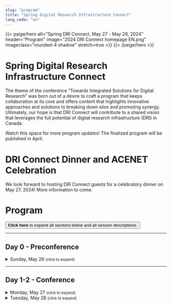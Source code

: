 ```yaml
---
slug: "program"
title: "Spring Digital Research Infrastructure Connect"
lang_code: "en"
---
```


{{< paige/hero
    alt="Spring DRI Connect, May 27 - May 28, 2024"
    header="Program"
    image="2024 DRI Connect homepage EN.png"
    imageclass="rounded-4 shadow"
    stretch=true >}}
{{< /paige/hero >}}

# Spring Digital Research Infrastructure Connect

The theme of the conference “Towards Integrated Solutions for Digital Research” was born out of a desire to craft a program that keeps collaboration at its core and offers content that highlights innovative approaches and solutions to breaking down silos and promoting synergy. Ultimately, our hope is that DRI Connect will contribute to a shared vision that leverages the full potential of digital research infrastructure (DRI) in Canada.

Watch this space for more program updates! The finalized program will be published in April.

# DRI Connect Dinner and ACENET Celebration

We look forward to hosting DRI Connect guests for a celebratory dinner on May 27, 2024! More information to come.

# Program

<button class="btn text-primary" onclick="expandAll(this)">
  <strong>Click here</strong> to expand all sections below
  and all session descriptions.
</button>

<hr />

## Day 0 - Preconference

<details>
  <summary class="h3">Sunday, May 26 <small class="text-muted">(click to expand)</small></summary>
  <div class="container">
    <div class="row mt-2">
      <div class="col-2 bg-primary text-white">Time</div>
      <div class="col-2 bg-primary text-white">Location</div>
      <div class="col bg-primary text-white">Description</div>
    </div>
    <div class="row my-3">
      <div class="col-2 text-center text-nowrap">
        6:00 PM
        <span class="d-inline d-sm-none"><br />↓<br /></span>
        <span class="d-none d-sm-inline"> - </span>
        9:30 PM
      </div>
      <div class="col-2 text-center">TBC</div>
      <div class="col">
        <details>
          <summary class="h4">"No Host" Gathering</summary>
          <ul>
            <li>Everyone welcome</li>
            <li>Folks responsible for own food and drink</li>
          </ul>
        </details>
      </div>
    </div>
  </div>
</details>

<hr />

## Day 1-2 - Conference

<details>
  <summary class="h3">
    Monday, May 27 <small class="text-muted">(click to expand)</small>
  </summary>
  <div class="container">
    <div class="row mt-2">
      <div class="col-2 bg-primary text-white">Time</div>
      <div class="col-2 bg-primary text-white">Room</div>
      <div class="col bg-primary text-white">Description (<a onclick="expand(this)">click here to expand all</a>)</div>
    </div>
    <div class="row my-3">
      <div class="col-2 text-center text-nowrap">8:00 AM<br/>(60 min.)</div>
      <div class="col-2 text-center">TBC</div>
      <div class="col text-center">
        <h5>Registration & Breakfast</h5>
      </div>
    </div>
    <div class="row my-3">
      <div class="col-2 text-center text-nowrap">9:00 AM<br />(30 min.)</div>
      <div class="col-2 text-center">TBC</div>
      <div class="col">
        <details>
          <summary class="h4">Welcome</summary>
          George Ross (CEO, Digital Research Alliance of Canada)
        </details>
      </div>
    </div>
    <div class="row my-3">
      <div class="col-2 text-center text-nowrap">9:30 AM<br />(60 min.)</div>
      <div class="col-2 text-center">TBC</div>
      <div class="col">
        <details>
          <summary class="h4">Sessions</summary>
          Details TBC
        </details>
      </div>
    </div>
    <div class="row my-3">
      <div class="col-2 text-center text-nowrap">10:30 AM<br />(30 min.)</div>
      <div class="col-2 text-center"></div>
      <div class="col text-center">
        <h5>Break</h5>
      </div>
    </div>
    <div class="row my-3">
      <div class="col-2 text-center text-nowrap">11:00 AM<br />(90 min.)</div>
      <div class="col-2 text-center">TBC</div>
      <div class="col">
        <details>
          <summary class="h4">Sessions</summary>
          Details TBC
        </details>
      </div>
    </div>
    <div class="row my-3">
      <div class="col-2 text-center text-nowrap">12:30 PM<br />(60 min.)</div>
      <div class="col-2 text-center"></div>
      <div class="col text-center">
        <h5>Lunch</h5>
      </div>
    </div>
    <div class="row my-3">
      <div class="col-2 text-center text-nowrap">1:30 PM<br />(30 min.)</div>
      <div class="col-2 text-center">TBC</div>
      <div class="col">
        <h4>Keynote</h4>
      </div>
    </div>
    <div class="row my-3">
      <div class="col-2 text-center text-nowrap">2:00 PM<br />(60 min.)</div>
      <div class="col-2 text-center">TBC</div>
      <div class="col">
        <details>
          <summary class="h4">3 Parallel Sessions</summary>
          Details TBC
        </details>
      </div>
    </div>
    <div class="row my-3">
      <div class="col-2 text-center text-nowrap">3:00 PM<br />(30 min.)</div>
      <div class="col-2 text-center"></div>
      <div class="col text-center">
        <h5>Break</h5>
      </div>
    </div>
    <div class="row my-3">
      <div class="col-2 text-center text-nowrap">3:30 PM<br />(60 min.)</div>
      <div class="col-2 text-center">TBC</div>
      <div class="col">
        <details>
          <summary class="h4">3 Parallel Sessions</summary>
          Details TBC
        </details>
      </div>
    </div>
    <div class="row my-3">
      <div class="col-2 text-center text-nowrap">4:30 PM<br />(60 min.)</div>
      <div class="col-2 text-center">TBC</div>
      <div class="col">
        <details>
          <summary class="h4">Sessions</summary>
          Details TBC
        </details>
      </div>
    </div>
    <div class="row my-3">
      <div class="col-2 text-center text-nowrap">5:30 PM<br />(30 min.)</div>
      <div class="col-2 text-center"></div>
      <div class="col text-center">
        <h5>No Programming</h5>
      </div>
    </div>
    <div class="row my-3">
      <div class="col-2 text-center text-nowrap">
        6:00 PM
        <span class="d-inline d-sm-none"><br />↓<br /></span>
        <span class="d-none d-sm-inline"> - </span>
        9:30 PM
      </div>
      <div class="col-2 text-center">TBC</div>
      <div class="col">
        <details>
          <summary class="h4">DRI Connect Social & ACENET 20<sup>th</sup> Anniversary</summary>
          <ul>
            <li>Everyone welcome</li>
            <li>Food & drink provided</li>
          </ul>
        </details>
      </div>
    </div>
  </div>
</details>

<details>
  <summary class="h3">
    Tuesday, May 28 <small class="text-muted">(click to expand)</small>
  </summary>
  <div class="container">
    <div class="row mt-2">
      <div class="col-2 bg-primary text-white">Time</div>
      <div class="col-2 bg-primary text-white">Room</div>
      <div class="col bg-primary text-white">Description (<a onclick="expand(this)">click here to expand all</a>)</div>
    </div>
    <div class="row my-3">
      <div class="col-2 text-center text-nowrap">8:00 AM<br />(60 min.)</div>
      <div class="col-2 text-center">TBC</div>
      <div class="col text-center">
        <h5>Breakfast</h5>
      </div>
    </div>
    <div class="row my-3">
      <div class="col-2 text-center text-nowrap">9:00 AM<br />(90 min.)</div>
      <div class="col-2 text-center">TBC</div>
      <div class="col">
        <details>
          <summary class="h4">Sessions</summary>
          Details TBC
        </details>
      </div>
    </div>
    <div class="row my-3">
      <div class="col-2 text-center text-nowrap">10:30 AM<br />(30 min.)</div>
      <div class="col-2 text-center"></div>
      <div class="col text-center">
        <h5>Break</h5>
      </div>
    </div>
    <div class="row my-3">
      <div class="col-2 text-center text-nowrap">11:00 AM<br />(90 min.)</div>
      <div class="col-2 text-center">TBC</div>
      <div class="col">
        <details>
          <summary class="h4">Sessions</summary>
          Details TBC
        </details>
      </div>
    </div>
    <div class="row my-3">
      <div class="col-2 text-center text-nowrap">12:30 PM<br />(60 min.)</div>
      <div class="col-2 text-center"></div>
      <div class="col text-center">
        <h5>Lunch</h5>
      </div>
    </div>
    <div class="row my-3">
      <div class="col-2 text-center text-nowrap">1:30 PM<br />(30 min.)</div>
      <div class="col-2 text-center">TBC</div>
      <div class="col">
        <h4>Keynote</h4>
      </div>
    </div>
    <div class="row my-3">
      <div class="col-2 text-center text-nowrap">2:00 PM<br />(60 min.)</div>
      <div class="col-2 text-center">TBC</div>
      <div class="col">
        <details>
          <summary class="h4">3 Parallel Sessions</summary>
          Details TBC
        </details>
      </div>
    </div>
    <div class="row my-3">
      <div class="col-2 text-center text-nowrap">3:00 PM<br />(30 min.)</div>
      <div class="col-2 text-center"></div>
      <div class="col text-cente">
        <h5>Break</h5>
      </div>
    </div>
    <div class="row my-3">
      <div class="col-2 text-center text-nowrap">3:30 PM<br />(60 min.)</div>
      <div class="col-2 text-center">TBC</div>
      <div class="col">
        <details>
          <summary class="h4">Sessions</summary>
          Details TBC
        </details>
      </div>
    </div>
    <div class="row my-3">
      <div class="col-2 text-center text-nowrap">4:30 PM<br />(30 min.)</div>
      <div class="col-2 text-center">TBC</div>
      <div class="col">
        <details>
          <summary class="h4">Closing</summary>
          Mark Leggott (Digital Research Alliance of Canada)
        </details>
      </div>
    </div>
    <div class="row my-3">
      <div class="col-2 text-center text-nowrap">5:00 PM</div>
      <div class="col-2 text-center"></div>
      <div class="col text-center">
        <h5>Event Ends</h5>
      </div>
    </div>
  </div>
</details>

<script>
  function expandAll(text_button) {
    let all_details = document.getElementsByTagName("details");
    for (let details of all_details) {
      details.setAttribute("open", "")
    }
    text_button.onclick = function() { collapseAll(text_button); }
  }
  function collapseAll(text_button) {
    let all_details = document.getElementsByTagName("details");
    for (let details of all_details) {
      details.removeAttribute("open")
    }
    text_button.onclick = function() { expandAll(text_button); }
  }
  function expand(header) {
    let all_details = header.parentNode.parentNode.parentNode.getElementsByTagName("details")
    for (let details of all_details) {
      details.setAttribute("open", "")
    }
    header.text = "click here to close all"
    header.onclick = function() { collapse(header); }
  }
  function collapse(header) {
    let all_details = header.parentNode.parentNode.parentNode.getElementsByTagName("details")
    for (let details of all_details) {
      details.removeAttribute("open")
    }
    header.text = "click here to expand all"
    header.onclick = function() { expand(header); }
  }
</script>